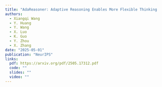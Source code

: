 ```yaml
---
title: "AdaReasoner: Adaptive Reasoning Enables More Flexible Thinking on Large Language Models"
authors:
  - Xiangqi Wang
  - Y. Huang
  - Y. Wang
  - X. Luo
  - K. Guo
  - Y. Zhou
  - X. Zhang
date: "2025-05-01"
publication: "NeurIPS"
links:
  pdf: https://arxiv.org/pdf/2505.17312.pdf
  code: ""
  slides: ""
  video: ""
---
```

